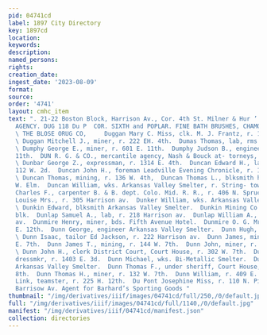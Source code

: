 ```yaml
---
pid: 04741cd
label: 1897 City Directory
key: 1897cd
location: 
keywords: 
description: 
named_persons: 
rights: 
creation_date: 
ingest_date: '2023-08-09'
format: 
source: 
order: '4741'
layout: cmhc_item
text: ". 21-22 Boston Block, Harrison Av., Cor. 4th St. Milner & Hur ’ PIONEER INSURANCE
  AGENCY. DUG 118 Du P  COR. SIXTH and POPLAR. FINE BATH BRUSHES, CHAMOIS AND SPONGES.
  \ THE BLOSE ORUG CO,     Duggan Mary C. Miss, clk. M. J. Frantz, r. 138 E. 9th.
  \ Duggan Mitchell J., miner, r. 222 EH. 4th.  Dumas Thomas, lab, rms. 121 W. Elm.
  \ Dumphy George E., miner, r. 601 E. 11th.  Dumphy Judson B., engineer, r. 601 EH.
  11th.  DUN R. G. & CO., mercantile agency, Nash & Bouck at- torneys, 2 Boston blk.
  \ Dunbar George Z., expressman, r. 1314 E. 4th.  Duncan Edward H., lab. D. D. Escher,
  112 W. 2d.  Duncan John H., foreman Leadville Evening Chronicle, r. 120 KE. 8th.
  \ Duncan Thomas, mining, r. 136 W. 4th,  Duncan Thomas L., blksmith helper, r. 820
  W. Elm.  Duncan William, wks. Arkansas Valley Smelter, r. String- town.  Dunham
  Charles F., carpenter B. & B. dept. Colo. Mid. R. R., r. 406 N. Spruce.  Dunham
  Louise Mrs., r. 305 Harrison av.  Dunker William, wks. Arkansas Valley Smelter.
  \ Dunkin Edward, blksmith Arkansas Valley Smelter.  Dunkin Mining Co., 1 Boston
  blk.  Dunlap Samuel A., lab, r. 218 Harrison av.  Dunlap William A., r. 218 Harrison
  av.  Dunmire Henry, miner, bds. Fifth Avenue Hotel.  Dunmire O. G. Mrs., r. 415
  E. 12th.  Dunn George, engineer Arkansas Valley Smelter.  Dunn Hugh, r. 409 E. 7th.
  \ Dunn Isaac, tailor Ed Jackson, r. 222 Harrison av.  Dunn James, miner, r. 409
  E. 7th.  Dunn James T., mining, r. 144 W. 7th.  Dunn John, miner, r. 330 E. 6th.
  \ Dunn John H., clerk District Court, Court House, r. 302 W. 7th.  Dunn Kate Mrs.,
  dressmkr, r. 1403 E. 3d.  Dunn Michael, wks. Bi-Metallic Smelter.  Dunn Peter, roaster
  Arkansas Valley Smelter.  Dunn Thomas F., under sheriff, Court House, r. 220 E.
  8th.  Dunn Thomas H., miner, r. 132 W. 7th.  Dunn William, r. 409 E. 7th.  Dunnington
  Link, teamster, r. 225 H. 12th.  Du Pont Josephine Miss, r. 110 N. Pine.     406
  Barrisow Av. Agent for Barhard’s Sporting Goods "
thumbnail: "/img/derivatives/iiif/images/04741cd/full/250,/0/default.jpg"
full: "/img/derivatives/iiif/images/04741cd/full/1140,/0/default.jpg"
manifest: "/img/derivatives/iiif/04741cd/manifest.json"
collection: directories
---
```

